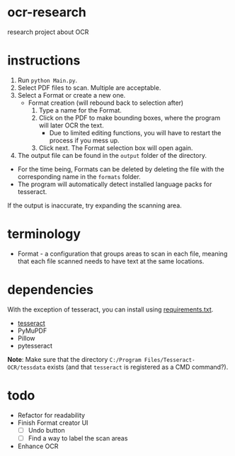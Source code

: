 # ocr-research
research project about OCR

# instructions
1. Run `python Main.py`.
1. Select PDF files to scan. Multiple are acceptable.
1. Select a Format or create a new one.
	- Format creation (will rebound back to selection after)
		1. Type a name for the Format.
		1. Click on the PDF to make bounding boxes, where the program will later OCR the text.
			- Due to limited editing functions, you will have to restart the process if you mess up.
		1. Click next. The Format selection box will open again.
1. The output file can be found in the `output` folder of the directory.

- For the time being, Formats can be deleted by deleting the file with the corresponding name in the `formats` folder.
- The program will automatically detect installed language packs for tesseract.

If the output is inaccurate, try expanding the scanning area.

# terminology
- Format - a configuration that groups areas to scan in each file, meaning that each file scanned needs to have text at the same locations.

# dependencies
With the exception of tesseract, you can install using [requirements.txt](/requirements.txt).
- [tesseract](https://github.com/tesseract-ocr/tesseract)
- PyMuPDF
- Pillow
- pytesseract

**Note**: Make sure that the directory `C:/Program Files/Tesseract-OCR/tessdata` exists \(and that `tesseract` is registered as a CMD command?\).

# todo
- Refactor for readability
- Finish Format creator UI
	- [ ] Undo button
	- [ ] Find a way to label the scan areas
- Enhance OCR